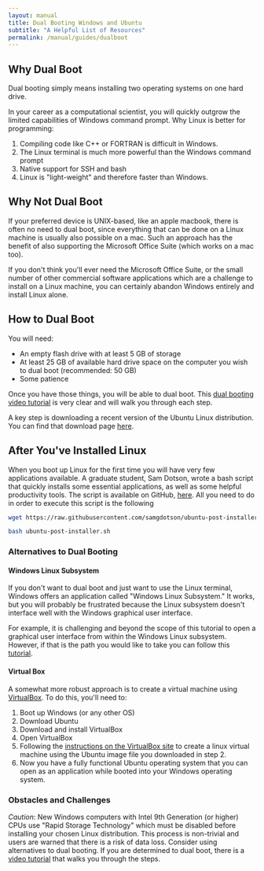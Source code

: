 ```yaml
---
layout: manual
title: Dual Booting Windows and Ubuntu
subtitle: "A Helpful List of Resources"
permalink: /manual/guides/dualboot
---
```



## Why Dual Boot

Dual booting simply means installing two operating systems on one hard drive.

In your career as a computational scientist, you will
quickly outgrow the limited capabilities of Windows command prompt.
Why Linux is better for programming:

1. Compiling code like C++ or FORTRAN is difficult in Windows.
2. The Linux terminal is much more powerful than the Windows command prompt
3. Native support for SSH and bash
4. Linux is "light-weight" and therefore faster than Windows.

## Why Not Dual Boot

If your preferred device is UNIX-based, like an apple macbook, there is often no need
to dual boot, since everything that can be done on a Linux machine is usually also
possible on a mac. Such an approach has the benefit of also supporting the 
Microsoft Office Suite (which works on a mac too).

If you don't think you'll ever need the Microsoft Office Suite, or the small number
of other commercial software applications which are a challenge to install on a Linux 
machine, you can certainly abandon Windows entirely and install Linux alone.
## How to Dual Boot

You will need:
- An empty flash drive with at least 5 GB of storage
- At least 25 GB of available hard drive space on the computer you wish to dual
boot (recommended: 50 GB)
- Some patience

Once you have those things, you will be able to dual boot. This 
[dual booting video tutorial](https://www.youtube.com/watch?v=Z-Hv9hOaKso) is
very clear and will walk you through each step.

A key step is downloading a recent version of the Ubuntu Linux distribution. 
You can find that download page [here](https://ubuntu.com/download/desktop). 

## After You've Installed Linux

When you boot up Linux for the first time you will have very few applications
available. A graduate student, Sam Dotson, wrote a bash script that quickly installs some essential
applications, as well as some helpful productivity tools. 
The script is available on GitHub, [here](https://github.com/samgdotson/ubuntu-post-installer). 
All you need to do
in order to execute this script is the following

```bash
wget https://raw.githubusercontent.com/samgdotson/ubuntu-post-installer/master/ubuntu-post-installer.sh

bash ubuntu-post-installer.sh
```

### Alternatives to Dual Booting


#### Windows Linux Subsystem
If you don't want to dual boot and just want to use the Linux terminal, Windows
offers an application called "Windows Linux Subsystem." It works, but you will
probably be frustrated because the Linux subsystem doesn't interface well with
the Windows graphical user interface.

For example, it is challenging and beyond the scope of this tutorial to 
open a graphical user interface from within the Windows Linux subsystem.
However, if that is the path you would like to take you can follow this
[tutorial](https://docs.microsoft.com/en-us/windows/wsl/install-win10).

#### Virtual Box

A somewhat more robust approach is to create a virtual machine using [VirtualBox](https://www.virtualbox.org/).
To do this, you'll need to:

1. Boot up Windows (or any other OS)
2. Download Ubuntu
3. Download and install VirtualBox
4. Open VirtualBox
5. Following the [instructions on the VirtualBox site](https://www.virtualbox.org/manual/UserManual.html#gui-createvm) to create a linux virtual machine using the Ubuntu image file you downloaded in step 2.
6. Now you have a fully functional Ubuntu operating system that you can open as an application while booted into your Windows operating system.


### Obstacles and Challenges

_Caution_:
New Windows computers with Intel 9th Generation (or higher) CPUs use "Rapid Storage Technology" which must be disabled before installing
your chosen Linux distribution.
This process is non-trivial and users are warned that there is a risk of data loss.
Consider using alternatives to dual booting. 
If you are determined to dual boot, there is a [video tutorial](https://www.youtube.com/watch?v=2uXgbF3P2F8&ab_channel=VincentT)
that walks you through the steps.


